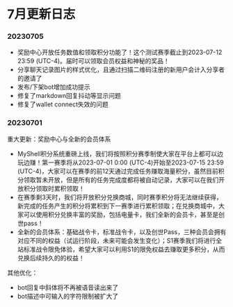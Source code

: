 # 7月更新日志

### 20230705

* 奖励中心开放任务数值和领取积分功能了！这个测试赛季截止到2023-07-12 23:59 (UTC-4)。届时可以领取会员权益和神秘的奖品！
* 分享聊天记录图片的样式优化，且通过扫描二维码注册的新用户会计入分享者的邀请了
* 发布/下架bot增加成功提示
* 修复了markdown回复抖动等显示问题
* 修复了wallet connect失效的问题

### 20230701

重大更新：奖励中心与全新的会员体系

* MyShell积分系统重磅上线，我们将按照积分赛季制使大家在平台上都可以边玩边赚！第一赛季将从2023-07-01 0:00 (UTC-4)开始至2023-07-15 23:59 (UTC-4)，大家可以在赛季的前12天通过完成任务赚取海量积分，虽然目前积分领取暂未开放，但是所有的任务完成度都将被自动记录，大家可以在我们开放积分领取时累积领取！
* 在赛季剩3天时，我们将开放积分兑换商城，同时赛季积分将无法继续获得，新完成的任务产生的积分将累积到下一赛季进行累积领取；在兑换商城中，大家可以使用积分兑换丰富的奖励，包括电量卡，我们全新的会员卡，甚至是创世pass！
* 全新的会员体系：基础战令卡，标准战令卡，以及创世Pass，三种会员会拥有对应不同的权益（试运行阶段，未来可能会发生变化）；S1赛季我们将进行全站标准战令限免体验，希望大家可以利用S1的限免权益去赚取更多积分，从而兑换后续持久的的权益！

其他优化：

* bot回复中斜体将不再被语音读出来了
* bot描述中可输入的字符限制被扩大了
